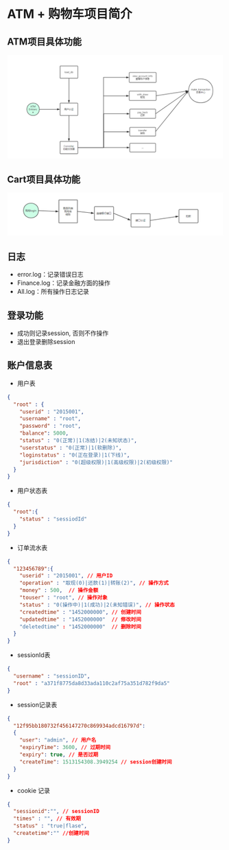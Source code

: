 # ATM + 购物车项目简介

## ATM项目具体功能
![ATM项目流程图](https://github.com/yangyang0910/Python/blob/master/%E6%A8%A1%E5%9D%97%E4%BA%8C/homework/ATMofCart/imgs/ATM.png?raw=true)

## Cart项目具体功能
![ATM项目流程图](https://github.com/yangyang0910/Python/blob/master/%E6%A8%A1%E5%9D%97%E4%BA%8C/homework/ATMofCart/imgs/Cart.png?raw=true)

## 日志
- error.log：记录错误日志
- Finance.log：记录金融方面的操作
- All.log：所有操作日志记录

## 登录功能
- 成功则记录session, 否则不作操作
- 退出登录删除session


## 账户信息表

- 用户表
```json
{
  "root" : {
    "userid" : "2015001",
    "username" : "root",
    "password" : "root",
    "balance": 5000,
    "status" : "0(正常)|1(冻结)|2(未知状态)",
    "userstatus" : "0(正常)|1(软删除)",
    "loginstatus" : "0(正在登录)|1(下线)",
    "jurisdiction" : "0(超级权限)|1(高级权限)|2(初级权限)"
  }
}
```

- 用户状态表
```json
{
  "root":{
    "status" : "sessiodId"
  }
}
```

- 订单流水表
```json
{
  "123456789":{
    "userid" : "2015001", // 用户ID
    "operation" : "取现(0)|还款(1)|转账(2)", // 操作方式
    "money" : 500,  // 操作金额
    "touser" : "root", // 操作对象
    "status" : "0(操作中)|1(成功)|2(未知错误)", // 操作状态
    "createdtime" : "1452000000", // 创建时间
    "updatedtime" : "1452000000"  // 修改时间
    "deletedtime" : "1452000000"  // 删除时间
  }
}
```


- sessionId表
```json
{
  "username" : "sessionID", 
  "root" : "a371f8775da8d33ada110c2af75a351d782f9da5" 
}
```


- session记录表
```json
{
  "12f95bb180732f456147270c869934adcd16797d": 
  {
    "user": "admin", // 用户名
    "expiryTime": 3600, // 过期时间
    "expiry": true, // 是否过期
    "createTime": 1513154308.3949254 // session创建时间
  }
}

```

- cookie 记录
```json
{
  "sessionid":"", // sessionID
  "times" : "", // 有效期
  "status" : "true|flase",
  "createtime":"" //创建时间
}
```